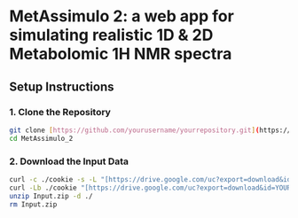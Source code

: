 # MetAssimulo 2: a web app for simulating realistic 1D & 2D Metabolomic 1H NMR spectra 

## Setup Instructions
### 1. Clone the Repository
```bash
git clone [https://github.com/yourusername/yourrepository.git](https://github.com/yanyan5420/MetAssimulo_2.git)
cd MetAssimulo_2
```
### 2. Download the Input Data
```bash
curl -c ./cookie -s -L "[https://drive.google.com/uc?export=download&id=YOUR_FILE_ID](https://drive.google.com/file/d/12k-nbIcoME5GSkD8u1iYUcNzg6l-7msW/view?usp=share_link)" | grep -o 'confirm=[^&]*' | sed 's/confirm=//g' > ./confirm.txt
curl -Lb ./cookie "[https://drive.google.com/uc?export=download&id=YOUR_FILE_ID](https://drive.google.com/file/d/12k-nbIcoME5GSkD8u1iYUcNzg6l-7msW/view?usp=share_link)&confirm=$(<./confirm.txt)" -o Input.zip
unzip Input.zip -d ./
rm Input.zip
```

